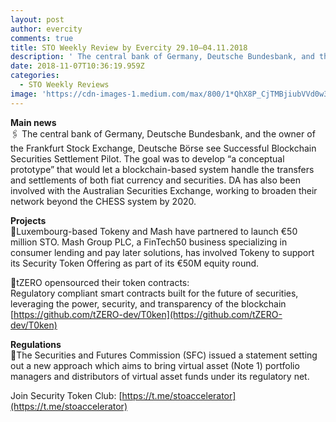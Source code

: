 ```yaml
---
layout: post
author: evercity
comments: true
title: STO Weekly Review by Evercity 29.10–04.11.2018
description: ' The central bank of Germany, Deutsche Bundesbank, and the owner of the Frankfurt Stock Exchange, Deutsche Börse see Successful Blockchain Securities Settlement Pilot. The goal was to develop “a conceptual prototype” that would let a blockchain-based system handle the transfers and settlements of both fiat currency and securities - and other news of the week. '
date: 2018-11-07T10:36:19.959Z
categories:
  - STO Weekly Reviews
image: 'https://cdn-images-1.medium.com/max/800/1*QhX8P_CjTMBjiubVVd0w3Q.png'
---
```


**Main news**  
🖇 The central bank of Germany, Deutsche Bundesbank, and the owner of the Frankfurt Stock Exchange, Deutsche Börse see Successful Blockchain Securities Settlement Pilot. The goal was to develop “a conceptual prototype” that would let a blockchain-based system handle the transfers and settlements of both fiat currency and securities. DA has also been involved with the Australian Securities Exchange, working to broaden their network beyond the CHESS system by 2020.

**Projects**  
🤝Luxembourg-based Tokeny and Mash have partnered to launch €50 million STO. Mash Group PLC, a FinTech50 business specializing in consumer lending and pay later solutions, has involved Tokeny to support its Security Token Offering as part of its €50M equity round.

👀tZERO opensourced their token contracts:  
Regulatory compliant smart contracts built for the future of securities, leveraging the power, security, and transparency of the blockchain [https://github.com/tZERO-dev/T0ken](https://github.com/tZERO-dev/T0ken)

**Regulations**  
💭The Securities and Futures Commission (SFC) issued a statement setting out a new approach which aims to bring virtual asset (Note 1) portfolio managers and distributors of virtual asset funds under its regulatory net.

Join Security Token Club: [https://t.me/stoaccelerator](https://t.me/stoaccelerator)
